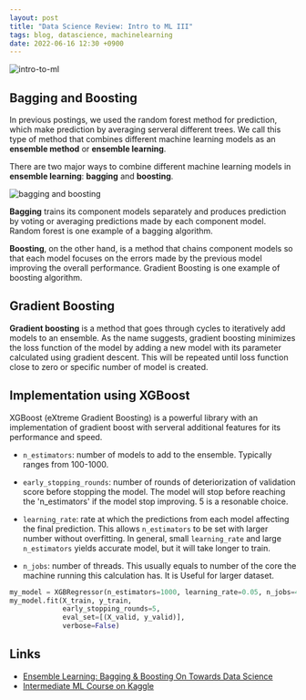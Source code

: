 ```yaml
---
layout: post
title: "Data Science Review: Intro to ML III"
tags: blog, datascience, machinelearning
date: 2022-06-16 12:30 +0900
---
```


![intro-to-ml](https://i.imgur.com/j0FQ9Tn.png)

## Bagging and Boosting
In previous postings, we used the random forest method for prediction, which make prediction by averaging serveral different trees. We call this type of method that combines different machine learning models as an **ensemble method** or **ensemble learning**.

There are two major ways to combine different machine learning models in **ensemble learning**: **bagging** and **boosting**.

![bagging and boosting](https://miro.medium.com/max/700/1*zTgGBTQIMlASWm5QuS2UpA.jpeg)

**Bagging** trains its component models separately and produces prediction by voting or averaging predictions made by each component model. Random forest is one example of a bagging algorithm.

**Boosting**, on the other hand, is a method that chains component models so that each model focuses on the errors made by the previous model improving the overall performance. Gradient Boosting is one example of boosting algorithm.

## Gradient Boosting
**Gradient boosting** is a method that goes through cycles to iteratively add models to an ensemble.
As the name suggests, gradient boosting minimizes the loss function of the model by adding a new model with its parameter calculated using gradient descent. This will be repeated until loss function close to zero or specific number of model is created.

## Implementation using XGBoost
XGBoost (eXtreme Gradient Boosting) is a powerful library with an implementation of gradient boost with serveral additional features for its performance and speed.

* `n_estimators`: number of models to add to the ensemble. Typically ranges from 100-1000.

* `early_stopping_rounds`: number of rounds of deteriorization of validation score before stopping the model. The model will stop before reaching the 'n_estimators' if the model stop improving. 5 is a resonable choice.

* `learning_rate`: rate at which the predictions from each model affecting the final prediction. This allows `n_estimators` to be set with larger number without overfitting. In general, small `learning_rate` and large `n_estimators` yields accurate model, but it will take longer to train.

* `n_jobs`: number of threads. This usually equals to number of the core the machine running this calculation has. It is Useful for larger dataset. 

```python
my_model = XGBRegressor(n_estimators=1000, learning_rate=0.05, n_jobs=4)
my_model.fit(X_train, y_train, 
             early_stopping_rounds=5, 
             eval_set=[(X_valid, y_valid)], 
             verbose=False)
```


## Links
* [Ensemble Learning: Bagging & Boosting On Towards Data Science](https://towardsdatascience.com/ensemble-learning-bagging-boosting-3098079e5422)
* [Intermediate ML Course on Kaggle](https://www.kaggle.com/learn/intermediate-machine-learning)
